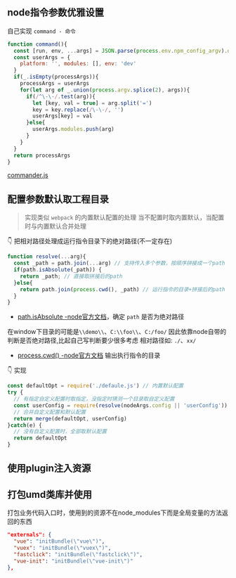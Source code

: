 ## node指令参数优雅设置
自己实现 `command - 命令`
```js
function command(){
  const [run, env, ...args] = JSON.parse(process.env.npm_config_argv).original
  const userArgs = {
    platform: '', modules: [], env: 'dev'
  }
  if(_.isEmpty(processArgs)){
    processArgs = userArgs
    for(let arg of _.union(process.argv.splice(2), args)){
      if(/^\-\-/.test(arg)){
        let [key, val = true] = arg.split('=')
        key = key.replace(/\-\-/, '')
        userArgs[key] = val
      }else{
        userArgs.modules.push(arg)
      }
    }
  }
  return processArgs
}
```
[commander.js](https://github.com/tj/commander.js/blob/HEAD/Readme_zh-CN.md)


## 配置参数默认取工程目录
> 实现类似 `webpack` 的内置默认配置的处理
> 当不配置时取内置默认，当配置时与内置默认合并处理


👇 把相对路径处理成运行指令目录下的绝对路径(不一定存在)
```js
function resolve(...arg){
  const _path = path.join(...arg) // 支持传入多个参数，按顺序拼接成一个path
  if(path.isAbsolute(_path)) {
    return _path; // 直接取拼接后的path
  }else{
    return path.join(process.cwd(), _path) // 运行指令的目录+拼接后的path
  }
}
```
- [path.isAbsolute -node官方文档](http://nodejs.cn/api/path.html#path_path_isabsolute_path)，确定 `path` 是否为绝对路径

在window下目录的可能是`\\demo\\`、`C:\\foo\\`、`C:/foo/`
因此依靠node自带的判断是否绝对路径,比起自己写判断要少很多考虑
相对路径如: `./`、`xx/`

- [process.cwd() -node官方文档](http://nodejs.cn/api/process.html#processcwd) 输出执行指令的目录

👇 实现
```js
const defaultOpt = require('./defaule.js') // 内置默认配置
try {
  // 有指定自定义配置时取指定，没指定时猜测一个目录取自定义配置
  const userConfig = require(resolve(nodeArgs.config || 'userConfig'))
  // 合并自定义配置和默认配置
  return merge(defaultOpt, userConfig)
}catch(e) {
  // 没有自定义配置时，全部取默认配置
  return defaultOpt
}
```

## 使用plugin注入资源

## 打包umd类库并使用

打包业务代码入口时，使用到的资源不在node_modules下而是全局变量的方法返回的东西
```json
"externals": {
  "vue": "initBundle(\"vue\")",
  "vuex": "initBundle(\"vuex\")",
  "fastclick": "initBundle(\"fastclick\")",
  "vue-init": "initBundle(\"vue-init\")"
},
```